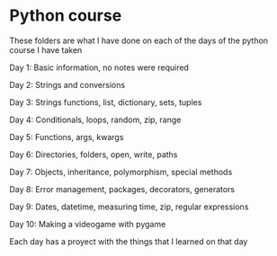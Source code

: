 # Python course

These folders are what I have done on each of the days of the python course I have taken

  Day 1: Basic information, no notes were required
  
  Day 2: Strings and conversions

  Day 3: Strings functions, list, dictionary, sets, tuples

  Day 4: Conditionals, loops, random, zip, range

  Day 5: Functions, args, kwargs

  Day 6: Directories, folders, open, write, paths

  Day 7: Objects, inheritance, polymorphism, special methods

  Day 8: Error management, packages, decorators, generators

  Day 9: Dates, datetime, measuring time, zip, regular expressions

  Day 10: Making a videogame with pygame

Each day has a proyect with the things that I learned on that day
